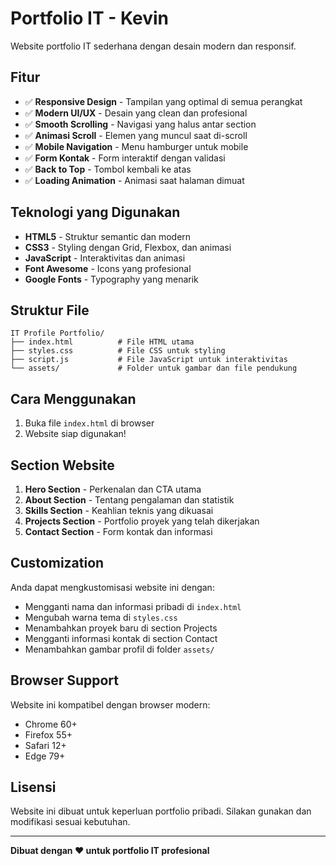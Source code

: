 # Portfolio IT - Kevin

Website portfolio IT sederhana dengan desain modern dan responsif.

## Fitur

- ✅ **Responsive Design** - Tampilan yang optimal di semua perangkat
- ✅ **Modern UI/UX** - Desain yang clean dan profesional
- ✅ **Smooth Scrolling** - Navigasi yang halus antar section
- ✅ **Animasi Scroll** - Elemen yang muncul saat di-scroll
- ✅ **Mobile Navigation** - Menu hamburger untuk mobile
- ✅ **Form Kontak** - Form interaktif dengan validasi
- ✅ **Back to Top** - Tombol kembali ke atas
- ✅ **Loading Animation** - Animasi saat halaman dimuat

## Teknologi yang Digunakan

- **HTML5** - Struktur semantic dan modern
- **CSS3** - Styling dengan Grid, Flexbox, dan animasi
- **JavaScript** - Interaktivitas dan animasi
- **Font Awesome** - Icons yang profesional
- **Google Fonts** - Typography yang menarik

## Struktur File

```
IT Profile Portfolio/
├── index.html          # File HTML utama
├── styles.css          # File CSS untuk styling
├── script.js           # File JavaScript untuk interaktivitas
└── assets/             # Folder untuk gambar dan file pendukung
```

## Cara Menggunakan

1. Buka file `index.html` di browser
2. Website siap digunakan!

## Section Website

1. **Hero Section** - Perkenalan dan CTA utama
2. **About Section** - Tentang pengalaman dan statistik
3. **Skills Section** - Keahlian teknis yang dikuasai
4. **Projects Section** - Portfolio proyek yang telah dikerjakan
5. **Contact Section** - Form kontak dan informasi

## Customization

Anda dapat mengkustomisasi website ini dengan:

- Mengganti nama dan informasi pribadi di `index.html`
- Mengubah warna tema di `styles.css`
- Menambahkan proyek baru di section Projects
- Mengganti informasi kontak di section Contact
- Menambahkan gambar profil di folder `assets/`

## Browser Support

Website ini kompatibel dengan browser modern:
- Chrome 60+
- Firefox 55+
- Safari 12+
- Edge 79+

## Lisensi

Website ini dibuat untuk keperluan portfolio pribadi. Silakan gunakan dan modifikasi sesuai kebutuhan.

---

**Dibuat dengan ❤️ untuk portfolio IT profesional**
